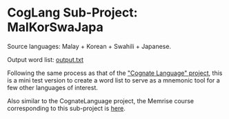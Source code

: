 # CogLang Sub-Project:  MalKorSwaJapa

Source languages:  Malay + Korean + Swahili + Japanese.

Output word list:  [output.txt](https://github.com/hchiam/cognateLanguage/blob/master/malKorSwaJapa/output.txt)

Following the same process as that of the ["Cognate Language" project](https://github.com/hchiam/cognateLanguage), this is a mini test version to create a word list to serve as a mnemonic tool for a few other languages of interest.

Also similar to the CognateLanguage project, the Memrise course corresponding to this sub-project is [here](http://www.memrise.com/course/1198396/malkorswajapa/).